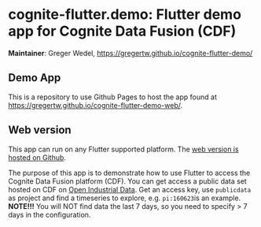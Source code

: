 # cognite-flutter.demo: Flutter demo app for Cognite Data Fusion (CDF)

**Maintainer**: Greger Wedel, https://gregertw.github.io/cognite-flutter-demo/

## Demo App

This is a repository to use Github Pages to host the app found at https://gregertw.github.io/cognite-flutter-demo-web/.
## Web version

This app can run on any Flutter supported platform. The [web version is hosted on Github](https://gregertw.github.io/cognite-flutter-demo-web/).


The purpose of this app is to demonstrate how to use Flutter to access the Cognite Data Fusion platform (CDF). You 
can get access a public data set hosted on CDF on [Open Industrial Data](https://openindustrialdata.com/get-started/). Get an access key, use `publicdata` as project and find a timeseries to explore, e.g. `pi:160623`is an example. 
**NOTE!!!** You will NOT find data the last 7 days, so you need to specify > 7 days in the configuration.